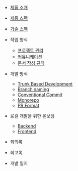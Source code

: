 <!-- docs/_sidebar.md -->

- [제품 소개](/README.md)

- [제품 스펙](/product.md)

- [기술 스펙](/technology.md)

- 작업 방식

  - [프로젝트 관리](/culture/work/project-management.md)
  - [커뮤니케이션](/culture/work/communication.md)
  - [문서 작성 규칙](/culture/work/documentation.md)

- 개발 방식

  - [Trunk Based Development](/culture/development/trunk-based-development.md)
  - [Branch naming](/culture/development/branch-naming.md)
  - [Conventional Commit](/culture/development/convential-commit.md)
  - [Monorepo](/culture/development/monorepo.md)
  - [PR Format](/culture/development/pr-format.md)

- 로컬 개발을 위한 온보딩

  - [Backend](/onboarding/backend.md)
  - [Frontend](/onboarding/frontend.md)

- 회의록

- 회고록

- 개발 일지
